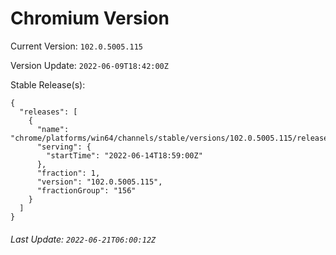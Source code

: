 # Chromium Version

Current Version: `102.0.5005.115`

Version Update: `2022-06-09T18:42:00Z`

Stable Release(s):
```
{
  "releases": [
    {
      "name": "chrome/platforms/win64/channels/stable/versions/102.0.5005.115/releases/1655233140",
      "serving": {
        "startTime": "2022-06-14T18:59:00Z"
      },
      "fraction": 1,
      "version": "102.0.5005.115",
      "fractionGroup": "156"
    }
  ]
}
```

###### Last Update: `2022-06-21T06:00:12Z`
